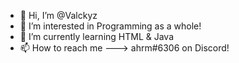 - 👋 Hi, I’m @Valckyz
- 👀 I’m interested in Programming as a whole!
- 🌱 I’m currently learning HTML & Java
- 📫 How to reach me ---> ahrm#6306 on Discord!

<!---
Valckyz/Valckyz is a ✨ special ✨ repository because its `README.md` (this file) appears on your GitHub profile.
You can click the Preview link to take a look at your changes.
--->
